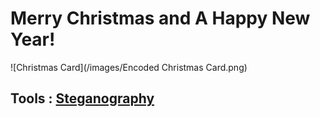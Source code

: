 # Merry Christmas and A Happy New Year!
![Christmas Card](/images/Encoded Christmas Card.png)

## Tools : [Steganography](https://stylesuxx.github.io/steganography/)
